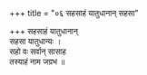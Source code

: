 +++
title = "०६ सहसाहं यातुधानान् सहसा"

+++
सहसाहं यातुधानान्  
सहसा यातुधान्यः ।  
सहो वः सर्वान् सासाह  
तस्याहं नाम जग्रभ ॥